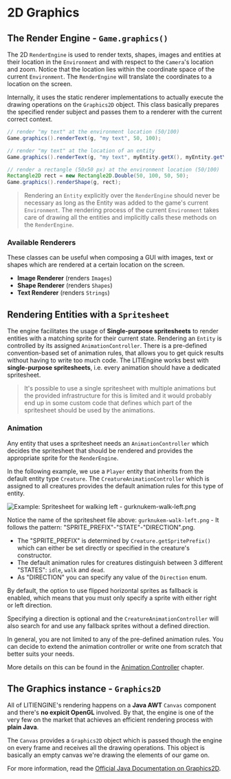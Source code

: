 # 2D Graphics

## The Render Engine - `Game.graphics()`

The 2D `RenderEngine` is used to render texts, shapes, images and entities at their location in the `Environment` and with respect to the `Camera`'s location and zoom. Notice that the location lies within the coordinate space of the current `Environment`. The `RenderEngine` will translate the coordinates to a location on the screen.

Internally, it uses the static renderer implementations to actually execute the drawing operations on the `Graphics2D` object. This class basically prepares the specified render subject and passes them to a renderer with the current correct context.

```java
// render "my text" at the environment location (50/100)
Game.graphics().renderText(g, "my text", 50, 100);

// render "my text" at the location of an entity
Game.graphics().renderText(g, "my text", myEntity.getX(), myEntity.getY());

// render a rectangle (50x50 px) at the environment location (50/100)
Rectangle2D rect = new Rectangle2D.Double(50, 100, 50, 50);
Game.graphics().renderShape(g, rect);
```

> Rendering an `Entity` explicitly over the `RenderEngine` should never be necessary as long as the Entity was added to the game's current `Environment`. The rendering process of the current `Environment` takes care of drawing all the entities and implicitly calls these methods on the `RenderEngine`.

### Available Renderers

These classes can be useful when composing a GUI with images, text or shapes which are rendered at a certain location on the screen.

* **Image Renderer** \(renders `Images`\)
* **Shape Renderer** \(renders `Shapes`\)
* **Text Renderer** \(renders `Strings`\)

## Rendering Entities with a `Spritesheet`

The engine facilitates the usage of **Single-purpose spritesheets** to render entities with a matching sprite for their current state. Rendering an `Entity` is controlled by its assigned `AnimationController`. There is a pre-defined convention-based set of animation rules, that allows you to get quick results without having to write too much code. The LITIEngine works best with **single-purpose spritesheets**, i.e. every animation should have a dedicated spritesheet.

> It's possible to use a single spritesheet with multiple animations but the provided infrastructure for this is limited and it would probably end up in some custom code that defines which part of the spritesheet should be used by the animations.

### Animation

Any entity that uses a spritesheet needs an `AnimationController` which decides the spritesheet that should be rendered and provides the appropriate sprite for the `RenderEngine`.

In the following example, we use a `Player` entity that inherits from the default entity type `Creature`. The `CreatureAnimationController` which is assigned to all creatures provides the default animation rules for this type of entity.

![Example: Spritesheet for walking left - gurknukem-walk-left.png](images/gurknukem-walk-left.png)

Notice the name of the spritesheet file above: `gurknukem-walk-left.png` - It follows the pattern: "SPRITE\_PREFIX"-"STATE"-"DIRECTION".png.

* The "SPRITE\_PREFIX" is determined by `Creature.getSpritePrefix()` which can either be set directly or specified in the creature's constructor.
* The default animation rules for creatures distinguish between 3 different "STATES": `idle`, `walk` and `dead`.
* As "DIRECTION" you can specify any value of the `Direction` enum. 

By default, the option to use flipped horizontal sprites as fallback is enabled, which means that you must only specify a sprite with either right or left direction.

Specifying a direction is optional and the `CreatureAnimationController` will also search for and use any fallback sprites without a defined direction.

In general, you are not limited to any of the pre-defined animation rules. You can decide to extend the animation controller or write one from scratch that better suits your needs.

More details on this can be found in the [Animation Controller](https://litiengine.com/docs/control-entities/animation-controller/) chapter.

## The Graphics instance - `Graphics2D`

All of LITIENGINE's rendering happens on a **Java AWT** `Canvas` component and there's **no expicit OpenGL** involved. By that, the engine is one of the very few on the market that achieves an efficient rendering process with **plain Java**.

The `Canvas` provides a `Graphics2D` object which is passed though the engine on every frame and receives all the drawing operations. This object is basically an empty canvas we're drawing the elements of our game on.

For more information, read the [Official Java Documentation on Graphics2D](https://docs.oracle.com/javase/7/docs/api/java/awt/Graphics2D.html).

